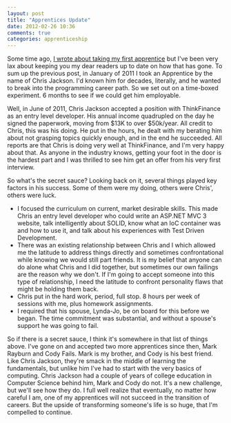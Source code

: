 ```yaml
---
layout: post
title: "Apprentices Update"
date: 2012-02-26 10:36
comments: true
categories: apprenticeship
---
```


Some time ago, [I wrote about taking my first apprentice][orig] but I've been very lax about keeping you my dear readers up to date on how that has gone.  To sum up the previous post, in January of 2011 I took an Apprentice by the name of Chris Jackson.  I'd known him for decades, literally, and he wanted to break into the programming career path.  So we set out on a time-boxed experiment.  6 months to see if we could get him employable.

Well, in June of 2011, Chris Jackson accepted a position with ThinkFinance as an entry level developer.  His annual income quadrupled on the day he signed the paperwork, moving from $13K to over $50k/year.  All credit to Chris, this was his doing.  He put in the hours, he dealt with my berating him about not grasping topics quickly enough, and in the end he succeeded.  All reports are that Chris is doing very well at ThinkFinance, and I'm very happy about that.  As anyone in the industry knows, getting your foot in the door is the hardest part and I was thrilled to see him get an offer from his very first interview.

So what's the secret sauce?  Looking back on it, several things played key factors in his success.  Some of them were my doing, others were Chris', others were luck.

* I focused the curriculum on current, market desirable skills.  This made Chris an entry level developer who could write an ASP.NET MVC 3 website, talk intelligently about SOLID, know what an IoC container was and how to use it, and talk about his experiences with Test Driven Development.
* There was an existing relationship between Chris and I which allowed me the latitude to address things directly and sometimes confrontational while knowing we would still part friends.  It is my belief that anyone can do alone what Chris and I did together, but sometimes our own failings are the reason why we don't.  If I'm going to accept someone into this type of relationship, I need the latitude to confront personality flaws that might be holding them back.
* Chris put in the hard work, period, full stop.  8 hours per week of sessions with me, plus homework assignments.
* I required that his spouse, Lynda-Jo, be on board for this before we began.  The time commitment was substantial, and without a spouse's support he was going to fail.

So if there is a secret sauce, I think it's somewhere in that list of things above.  I've gone on and accepted two more apprentices since then, Mark Rayburn and Cody Fails.  Mark is my brother, and Cody is his best friend.  Like Chris Jackson, they're smack in the middle of learning the fundamentals, but unlike him I've had to start with the very basics of computing.  Chris Jackson had a couple of years of college education in Computer Science behind him, Mark and Cody do not.  It's a new challenge, but we'll see how they do.  I full well realize that eventually, no matter how careful I am, one of my apprentices will not succeed in the transition of careers.  But the upside of transforming someone's life is so huge, that I'm compelled to continue.

[orig]:http://timrayburn.net/blog/apprenticeship-a-journey-begins/